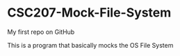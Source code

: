 CSC207-Mock-File-System
=======================

My first repo on GitHub

This is a program that basically mocks the OS File System
